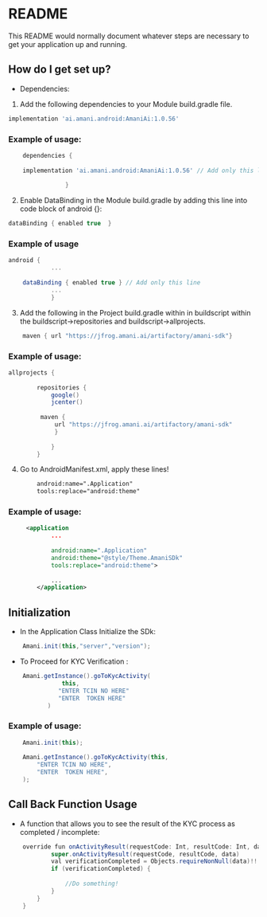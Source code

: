 # README #

This README would normally document whatever steps are necessary to get your application up and running.



## How do I get set up? ##

   * Dependencies:

   1. Add the following dependencies to your Module build.gradle file.
```groovy
implementation 'ai.amani.android:AmaniAi:1.0.56' 
```
### Example of usage: ###

```groovy
    dependencies { 
    
    implementation 'ai.amani.android:AmaniAi:1.0.56' // Add only this line
    
                }  
```

   2. Enable DataBinding in the Module build.gradle by adding this line into code block of android {}:
   
```groovy
dataBinding { enabled true  } 
```
### Example of usage ###
     
```groovy
android { 
            ...
    
    dataBinding { enabled true } // Add only this line 
            ...
            }
```

  3. Add the following in the Project build.gradle within in buildscript within the buildscript->repositories and buildscript->allprojects.
```gradle  
    maven { url "https://jfrog.amani.ai/artifactory/amani-sdk"}
```
### Example of usage:
  
```groovy
allprojects {
            
        repositories {
            google()
            jcenter()
            
         maven {
             url "https://jfrog.amani.ai/artifactory/amani-sdk"
             }
    
            }
        }
```
4. Go to AndroidManifest.xml, apply these lines!
 
```xml
        android:name=".Application"
        tools:replace="android:theme" 
```


### Example of usage:
 
```xml
     <application
            ...
            
            android:name=".Application"
            android:theme="@style/Theme.AmaniSDk"
            tools:replace="android:theme">
             
            ...
        </application>
```

## Initialization ##
 
 * In the Application Class Initialize the SDk:    
 
```java   
    Amani.init(this,"server","version");
```

 * To Proceed for KYC Verification :
        
        
```java    
    Amani.getInstance().goToKycActivity(
               this,
              "ENTER TCIN NO HERE"
              "ENTER  TOKEN HERE"
           )
```
        
### Example of usage:

```java
    Amani.init(this); 
    
    Amani.getInstance().goToKycActivity(this,
        "ENTER TCIN NO HERE", 
        "ENTER  TOKEN HERE", 
    );
```
## Call Back Function Usage ##

   * A function that allows you to see the result of the KYC process as completed / incomplete:  
```java
    override fun onActivityResult(requestCode: Int, resultCode: Int, data: Intent?) {
            super.onActivityResult(requestCode, resultCode, data)
            val verificationCompleted = Objects.requireNonNull(data)!!.getBooleanExtra("ON_SUCCESS", false)
            if (verificationCompleted) {
    
                //Do something!
            }
        }
    }
```    

